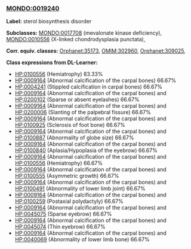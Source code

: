 
### [MONDO:0019240](http://purl.obolibrary.org/obo/MONDO_0019240)
**Label:** sterol biosynthesis disorder

**Subclasses:** [MONDO:0017708](http://purl.obolibrary.org/obo/MONDO_0017708) (mevalonate kinase deficiency), [MONDO:0010556](http://purl.obolibrary.org/obo/MONDO_0010556) (X-linked chondrodysplasia punctata), 

**Corr. equiv. classes:** [Orphanet:35173](http://www.orpha.net/ORDO/Orphanet_35173), [OMIM:302960](http://purl.obolibrary.org/obo/OMIM_302960), [Orphanet:309025](http://www.orpha.net/ORDO/Orphanet_309025), 

**Class expressions from DL-Learner:**

- [HP:0100556](http://purl.obolibrary.org/obo/HP_0100556) (Hemiatrophy) 83.33%
- [HP:0009164](http://purl.obolibrary.org/obo/HP_0009164) (Abnormal calcification of the carpal bones) 66.67%
- [HP:0004241](http://purl.obolibrary.org/obo/HP_0004241) (Stippled calcification in carpal bones) 66.67%
- [HP:0009164](http://purl.obolibrary.org/obo/HP_0009164) (Abnormal calcification of the carpal bones) and [HP:0200102](http://purl.obolibrary.org/obo/HP_0200102) (Sparse or absent eyelashes) 66.67%
- [HP:0009164](http://purl.obolibrary.org/obo/HP_0009164) (Abnormal calcification of the carpal bones) and [HP:0200006](http://purl.obolibrary.org/obo/HP_0200006) (Slanting of the palpebral fissure) 66.67%
- [HP:0009164](http://purl.obolibrary.org/obo/HP_0009164) (Abnormal calcification of the carpal bones) and [HP:0100925](http://purl.obolibrary.org/obo/HP_0100925) (Sclerosis of foot bone) 66.67%
- [HP:0009164](http://purl.obolibrary.org/obo/HP_0009164) (Abnormal calcification of the carpal bones) and [HP:0100887](http://purl.obolibrary.org/obo/HP_0100887) (Abnormality of globe size) 66.67%
- [HP:0009164](http://purl.obolibrary.org/obo/HP_0009164) (Abnormal calcification of the carpal bones) and [HP:0100840](http://purl.obolibrary.org/obo/HP_0100840) (Aplasia/Hypoplasia of the eyebrow) 66.67%
- [HP:0009164](http://purl.obolibrary.org/obo/HP_0009164) (Abnormal calcification of the carpal bones) and [HP:0100556](http://purl.obolibrary.org/obo/HP_0100556) (Hemiatrophy) 66.67%
- [HP:0009164](http://purl.obolibrary.org/obo/HP_0009164) (Abnormal calcification of the carpal bones) and [HP:0100555](http://purl.obolibrary.org/obo/HP_0100555) (Asymmetric growth) 66.67%
- [HP:0009164](http://purl.obolibrary.org/obo/HP_0009164) (Abnormal calcification of the carpal bones) and [HP:0100491](http://purl.obolibrary.org/obo/HP_0100491) (Abnormality of lower limb joint) 66.67%
- [HP:0009164](http://purl.obolibrary.org/obo/HP_0009164) (Abnormal calcification of the carpal bones) and [HP:0100259](http://purl.obolibrary.org/obo/HP_0100259) (Postaxial polydactyly) 66.67%
- [HP:0009164](http://purl.obolibrary.org/obo/HP_0009164) (Abnormal calcification of the carpal bones) and [HP:0045075](http://purl.obolibrary.org/obo/HP_0045075) (Sparse eyebrow) 66.67%
- [HP:0009164](http://purl.obolibrary.org/obo/HP_0009164) (Abnormal calcification of the carpal bones) and [HP:0045074](http://purl.obolibrary.org/obo/HP_0045074) (Thin eyebrow) 66.67%
- [HP:0009164](http://purl.obolibrary.org/obo/HP_0009164) (Abnormal calcification of the carpal bones) and [HP:0040069](http://purl.obolibrary.org/obo/HP_0040069) (Abnormality of lower limb bone) 66.67%


